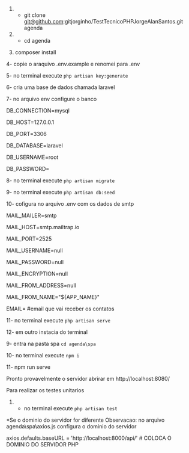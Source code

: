 1. - git clone git@github.com:gitjorginho/TestTecnicoPHPJorgeAlanSantos.git agenda

1. - cd agenda

1. composer install

4- copie o araquivo .env.example e renomei para .env

5- no terminal execute `php artisan key:generate `

6- cria uma base de dados chamada laravel

7- no arquivo env configure o banco

DB\_CONNECTION=mysql

DB\_HOST=127.0.0.1

DB\_PORT=3306

DB\_DATABASE=laravel

DB\_USERNAME=root

DB\_PASSWORD=

8- no terminal execute `php artisan migrate`

9- no terminal execute `php artisan db:seed`

10- cofigura no arquivo .env com os dados de smtp

MAIL\_MAILER=smtp

MAIL\_HOST=smtp.mailtrap.io

MAIL\_PORT=2525

MAIL\_USERNAME=null

MAIL\_PASSWORD=null

MAIL\_ENCRYPTION=null

MAIL\_FROM\_ADDRESS=null

MAIL\_FROM\_NAME="${APP\_NAME}"

EMAIL=     #email que vai receber os contatos

11- no terminal execute `php artisan serve`

12- em outro instacia do terminal

9- entra na pasta spa  `cd agenda\spa`

10- no terminal execute `npm i`

11- npm run serve

Pronto provavelmente o servidor abrirar em http://localhost:8080/


Para realizar os testes unitarios

1. - no terminal execute `php artisan test`


*Se o dominio do servidor for diferente
Observacao: no arquivo agenda\spa\axios.js  configura o dominio do servidor

axios.defaults.baseURL = 'http://localhost:8000/api/'   # COLOCA O DOMINIO DO SERVIDOR PHP

